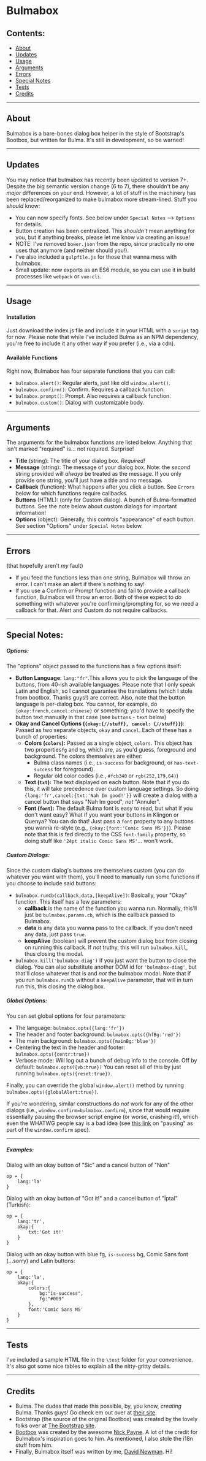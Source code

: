 # Bulmabox

## Contents:
 - [About](#about)
 - [Updates](#updates)
 - [Usage](#usage)
 - [Arguments](#arguments)
 - [Errors](#errors)
 - [Special Notes](#special-notes)
 - [Tests](#tests)
 - [Credits](#credits)

----

## About
Bulmabox is a bare-bones dialog box helper in the style of Bootstrap's Bootbox, but written for Bulma. It's still in development, so be warned!

----

## Updates
You may notice that bulmabox has recently been updated to version 7+. Despite the big semantic version change (6 to 7), there shouldn't be any *major* differences on your end. However, a lot of stuff in the machinery has been replaced/reorganized to make bulmabox more stream-lined. Stuff you *should* know:
 - You can now specify fonts. See below under `Special Notes` --> `Options` for details.
 - Button creation has been centralized. This *shouldn't* mean anything for you, but if anything breaks, please let me know via creating an issue!
 - NOTE: I've removed `bower.json` from the repo, since practically no one uses that anymore (and neither should you!). 
 - I've also included a `gulpfile.js` for those that wanna mess with bulmabox.
 - Small update: now exports as an ES6 module, so you can use it in build processes like `webpack` or `vue-cli`.

----

## Usage
#### Installation
Just download the index.js file and include it in your HTML with a `script` tag for now.
Please note that while I've included Bulma as an NPM dependency, you're free to include it any other way if you prefer (i.e., via a cdn).

#### Available Functions
Right now, Bulmabox has four separate functions that you can call:
 - `bulmabox.alert()`: Regular alerts, just like old `window.alert()`.
 - `bulmabox.confirm()`: Confirm. Requires a callback function.
 - `bulmabox.prompt()`: Prompt. Also requires a callback function.
 - `bulmabox.custom()`: Dialog with customizable body. 

---

## Arguments
The arguments for the bulmabox functions are listed below. Anything that isn't marked "required" is... not required. Surprise!
 * **Title** (string): The title of your dialog box. *Required!*
 * **Message** (string): The message of your dialog box. Note: the *second* string provided will *always* be treated as the message. If you only provide one string, you'll just have a title and no message.
 * **Callback** (function): What happens after you click a button. See `Errors` below for which functions require callbacks.
 * **Buttons** (HTML): (only for Custom dialog). A bunch of Bulma-formatted buttons. See the note below about custom dialogs for important information!
 * **Options** (object): Generally, this controls "appearance" of each button. See section "Options" under `Special Notes` below.

---

## Errors
 (that hopefully aren't *my* fault)
 - If you feed the functions less than one string, Bulmabox will throw an error. I can't make an alert if there's nothing to say!
 - If you use a Confirm or Prompt function and fail to provide a callback function, Bulmabox will throw an error. Both of these expect to *do* something with whatever you're confirming/prompting for, so we need a callback for that. Alert and Custom do not require callbacks.

---

## Special Notes:
##### Options:
The "options" object passed to the functions has a few options itself:
* **Button Language**: `lang:"fr"`.This allows you to pick the language of the buttons, from 40-ish available languages. Please note that I only speak Latin and English, so I cannot guarantee the translations (which I stole from bootbox. Thanks guys!) are correct. 
Also, note that the button language is per-dialog box. You cannot, for example, do `{okay:french,cancel:chinese}` or something; you'd have to specify the button text manually in that case (see `buttons` - `text` below)
* **Okay and Cancel Options (`{okay:{//stuff}, cancel: {//stuff}}`)**: Passed as two separate objects, `okay` and `cancel`. Each of these has a bunch of properties:
    * **Colors (`colors`):** Passed as a single object, `colors`. This object has two properties`fg` and `bg`, which are, as you'd guess, foreground and background. The colors themselves are either:
        * Bulma class names (i.e., `is-success` for background, or `has-text-success` for foreground).
        * Regular old color codes (i.e., `#fcb340` or `rgb(252,179,64)`)
    * **Text (`txt`):** The text displayed on each button. Note that if you do this, it will take precedence over custom language settings. So doing `{lang:'fr',cancel:{txt:'Nah Im good!'}}` will create a dialog with a cancel button that says "Nah Im good", *not* "Annuler".
    * **Font (`font`):** The default Bulma font is easy to read, but what if you don't want easy? What if you want your buttons in Klingon or Quenya? You can do that! Just pass a `font` property to any buttons you wanna re-style (e.g., `{okay:{font:'Comic Sans MS'}}`). Please note that this is fed directly to the CSS `font-family` property, so doing stuff like `'24pt italic Comic Sans MS'`... won't work.

##### Custom Dialogs:
 Since the custom dialog's buttons are themselves custom (you can do whatever you want with them), you'll need to manually run some functions if you choose to include said buttons:
 - `bulmabox.runCb(callback,data,[keepAlive])`: Basically, your "Okay" function. This itself has a few parameters:
    - **callback** is the name of the function you wanna run. Normally, this'll just be `bulmabox.params.cb`, which is the callback passed to Bulmabox. 
    - **data** is any data you wanna pass to the callback. If you don't need any data, just pass `true`. 
    - **keepAlive** (boolean) will prevent the custom dialog box from closing on running this callback. If *not* truthy, this will run `bulmabox.kill`, thus closing the modal.
 - `bulmabox.kill('bulmabox-diag')` if you just want the button to close the dialog. You can also substitute another DOM id for `'bulmabox-diag'`, but that'll close whatever that is and *not* the bulmabox modal. Note that if you run `bulmabox.runCb` without a `keepAlive` parameter, that will in turn run this, this closing the dialog box.

##### Global Options:
You can set global options for four parameters:
 * The language: `bulmabox.opts({lang:'fr'})`
 * The header and footer background: `bulmabox.opts({hfBg:'red'})`
 * The main background: `bulmabox.opts({mainBg:'blue'})`
 * Centering the text in the header and footer: `bulmabox.opts({centr:true})`
 * Verbose mode: Will log out a bunch of debug info to the console. Off by default: `bulmabox.opts({vb:true})` 
 You can reset all of this by just running `bulmabox.opts({reset:true})`. 

 Finally, you can override the global `window.alert()` method by running `bulmabox.opts({globalAlert:true})`.
 
 If you're wondering, similar constructions do *not* work for any of the other dialogs (i.e., `window.confirm=bulmabox.confirm`), since that would require essentially pausing the browser script engine (or worse, crashing it!), which even the WHATWG people say is a bad idea (see [this link](https://html.spec.whatwg.org/multipage/webappapis.html#pause) on "pausing" as part of the `window.confirm` spec).

--- 
##### **_Examples:_**
Dialog with an okay button of "Sic" and a cancel button of "Non"

    op = {
        lang:'la'
    }

Dialog with an okay button of "Got it!" and a cancel button of "İptal" (Turkish):

    op = {
        lang:'tr',
        okay:{
            txt:'Got it!'
        }
    }

Dialog with an okay button with blue fg, `is-success` bg, Comic Sans font (...sorry) and Latin buttons:
    
    op = {
        lang:'la',
        okay:{
            colors:{
                bg:"is-success",
                fg:"#009"
            },
            font:'Comic Sans MS'
        }
    }
----

## Tests
I've included a sample HTML file in the `\test` folder for your convenience. It's also got some nice tables to explain all the nitty-gritty details.

----

## Credits
 - Bulma. The dudes that made this possible, by, you know, *creating* Bulma. Thanks guys! Go check em out over at [their site](https://bulma.io/). 
 - Bootstrap (the source of the original Bootbox) was created by the lovely folks over at [The Bootstrap site](https://getbootstrap.com/).
 - [Bootbox](http://bootboxjs.com/) was created by the awesome [Nick Payne](http://twitter.com/makeusabrew). A lot of the credit for Bulmabox's inspiration goes to him. As mentioned, I also stole the i18n stuff from him.
 - Finally, Bulmabox itself was written by me, [David Newman](https://github.com/Newms34/). Hi!
